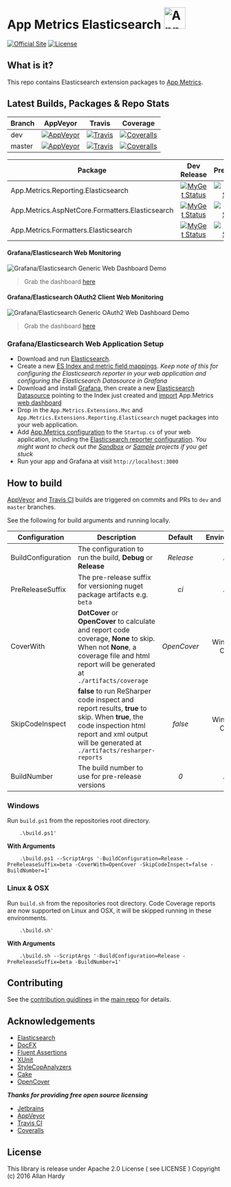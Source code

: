 # App Metrics Elasticsearch <img src="http://app-metrics.io/logo.png" alt="App Metrics" width="50px"/> 
[![Official Site](https://img.shields.io/badge/site-appmetrics-blue.svg?style=flat-square)](http://app-metrics.io/reporting/elasticsearch.html) [![License](https://img.shields.io/badge/License-Apache%202.0-blue.svg?style=flat-square)](https://opensource.org/licenses/Apache-2.0)

## What is it?

This repo contains Elasticsearch extension packages to [App Metrics](https://github.com/alhardy/AppMetrics).

## Latest Builds, Packages & Repo Stats

|Branch|AppVeyor|Travis|Coverage|
|------|:--------:|:--------:|:--------:|
|dev|[![AppVeyor](https://img.shields.io/appveyor/ci/alhardy/elasticsearch/dev.svg?style=flat-square&label=appveyor%20build)](https://ci.appveyor.com/project/alhardy/elasticsearch/branch/dev)|[![Travis](https://img.shields.io/travis/alhardy/Elasticsearch/dev.svg?style=flat-square&label=travis%20build)](https://travis-ci.org/alhardy/Elasticsearch)|[![Coveralls](https://img.shields.io/coveralls/AppMetrics/Elasticsearch/dev.svg?style=flat-square)](https://coveralls.io/github/AppMetrics/Elasticsearch?branch=dev)
|master|[![AppVeyor](https://img.shields.io/appveyor/ci/alhardy/elasticsearch/master.svg?style=flat-square&label=appveyor%20build)](https://ci.appveyor.com/project/alhardy/elasticsearch/branch/master)| [![Travis](https://img.shields.io/travis/alhardy/Elasticsearch/master.svg?style=flat-square&label=travis%20build)](https://travis-ci.org/alhardy/Elasticsearch)| [![Coveralls](https://img.shields.io/coveralls/AppMetrics/Elasticsearch/master.svg?style=flat-square)](https://coveralls.io/github/Elasticsearch/Elasticsearch?branch=master)|

|Package|Dev Release|PreRelease|Latest Release|
|------|:--------:|:--------:|:--------:|
|App.Metrics.Reporting.Elasticsearch|[![MyGet Status](https://img.shields.io/myget/appmetrics/v/App.Metrics.Reporting.Elasticsearch.svg?style=flat-square)](https://www.myget.org/feed/appmetrics/package/nuget/App.Metrics.Reporting.Elasticsearch)|[![NuGet Status](https://img.shields.io/nuget/vpre/App.Metrics.Reporting.Elasticsearch.svg?style=flat-square)](https://www.nuget.org/packages/App.Metrics.Reporting.Elasticsearch/)|[![NuGet Status](https://img.shields.io/nuget/v/App.Metrics.Reporting.Elasticsearch.svg?style=flat-square)](https://www.nuget.org/packages/App.Metrics.Reporting.Elasticsearch/)
|App.Metrics.AspNetCore.Formatters.Elasticsearch|[![MyGet Status](https://img.shields.io/myget/appmetrics/v/App.Metrics.AspNetCore.Formatters.Elasticsearch.svg?style=flat-square)](https://www.myget.org/feed/appmetrics/package/nuget/App.Metrics.AspNetCore.Formatters.Elasticsearch)|[![NuGet Status](https://img.shields.io/nuget/vpre/App.Metrics.AspNetCore.Formatters.Elasticsearch.svg?style=flat-square)](https://www.nuget.org/packages/App.Metrics.AspNetCore.Formatters.Elasticsearch/)|[![NuGet Status](https://img.shields.io/nuget/v/App.Metrics.AspNetCore.Formatters.Elasticsearch.svg?style=flat-square)](https://www.nuget.org/packages/App.Metrics.AspNetCore.Formatters.Elasticsearch/)
|App.Metrics.Formatters.Elasticsearch|[![MyGet Status](https://img.shields.io/myget/appmetrics/v/App.Metrics.Formatters.Elasticsearch.svg?style=flat-square)](https://www.myget.org/feed/appmetrics/package/nuget/App.Metrics.Formatters.Elasticsearch)|[![NuGet Status](https://img.shields.io/nuget/vpre/App.Metrics.Formatters.Elasticsearch.svg?style=flat-square)](https://www.nuget.org/packages/App.Metrics.Formatters.Elasticsearch/)|[![NuGet Status](https://img.shields.io/nuget/v/App.Metrics.Formatters.Elasticsearch.svg?style=flat-square)](https://www.nuget.org/packages/App.Metrics.Formatters.Elasticsearch/)


#### Grafana/Elasticsearch Web Monitoring

![Grafana/Elasticsearch Generic Web Dashboard Demo](https://github.com/alhardy/AppMetrics.DocFx/blob/master/images/generic_grafana_dashboard_demo.gif)

> Grab the dashboard [here](https://grafana.com/dashboards/2140)

#### Grafana/Elasticsearch OAuth2 Client Web Monitoring

![Grafana/Elasticsearch Generic OAuth2 Web Dashboard Demo](https://github.com/alhardy/AppMetrics.DocFx/blob/master/images/generic_grafana_oauth2_dashboard_demo.gif)

> Grab the dashboard [here](https://grafana.com/dashboards/2143)

### Grafana/Elasticsearch Web Application Setup

- Download and run [Elasticsearch](https://www.elastic.co/downloads/elasticsearch).
- Create a new [ES Index and metric field mappings](https://github.com/alhardy/AppMetrics.Extensions.Elasticsearch/blob/master/visualization/App.Metrics.Sandbox-Elasticsearch-IndexAndMappingSetup.json). *Keep note of this for configuring the Elasticsearch reporter in your web application and configuring the Elasticsearch Datasource in Grafana*
- Download and install [Grafana](https://grafana.com/grafana/download), then create a new [Elasticsearch Datasource](http://docs.grafana.org/features/datasources/elasticsearch/)  pointing to the Index just created and [import](http://docs.grafana.org/reference/export_import/#importing-a-dashboard) App.Metrics [web dashboard](https://github.com/alhardy/AppMetrics.Extensions.Elasticsearch/blob/master/visualization/grafana-dashboards/App.Metrics.Sandbox-Elasticsearch-GenericWeb.json)
- Drop in the `App.Metrics.Extensions.Mvc` and `App.Metrics.Extensions.Reporting.Elasticsearch` nuget packages into your web application. 
- Add [App.Metrics configuration](https://alhardy.github.io/app-metrics-docs/getting-started/fundamentals/middleware-configuration.html) to the `Startup.cs` of your web application, including the [Elasticsearch reporter configuration](http://app-metrics.io/reporting/elasticsearch.html). *You might want to check out the [Sandbox](https://github.com/alhardy/AppMetrics.Extensions.Elasticsearch/tree/dev/sandbox/App.Metrics.Elasticsearch.Sandbox) or [Sample](https://github.com/alhardy/AppMetrics.Samples) projects if you get stuck*
- Run your app and Grafana at visit `http://localhost:3000`

## How to build

[AppVeyor](https://ci.appveyor.com/project/alhardy/appmetrics-extensions-elasticsearch/branch/master) and [Travis CI](https://travis-ci.org/alhardy/AppMetrics.Extensions.Elasticsearch) builds are triggered on commits and PRs to `dev` and `master` branches.

See the following for build arguments and running locally.

|Configuration|Description|Default|Environment|Required|
|------|--------|:--------:|:--------:|:--------:|
|BuildConfiguration|The configuration to run the build, **Debug** or **Release** |*Release*|All|Optional|
|PreReleaseSuffix|The pre-release suffix for versioning nuget package artifacts e.g. `beta`|*ci*|All|Optional|
|CoverWith|**DotCover** or **OpenCover** to calculate and report code coverage, **None** to skip. When not **None**, a coverage file and html report will be generated at `./artifacts/coverage`|*OpenCover*|Windows Only|Optional|
|SkipCodeInspect|**false** to run ReSharper code inspect and report results, **true** to skip. When **true**, the code inspection html report and xml output will be generated at `./artifacts/resharper-reports`|*false*|Windows Only|Optional|
|BuildNumber|The build number to use for pre-release versions|*0*|All|Optional|


### Windows

Run `build.ps1` from the repositories root directory.

```
	.\build.ps1'
```

**With Arguments**

```
	.\build.ps1 --ScriptArgs '-BuildConfiguration=Release -PreReleaseSuffix=beta -CoverWith=OpenCover -SkipCodeInspect=false -BuildNumber=1'
```

### Linux & OSX

Run `build.sh` from the repositories root directory. Code Coverage reports are now supported on Linux and OSX, it will be skipped running in these environments.

```
	.\build.sh'
```

**With Arguments**

```
	.\build.sh --ScriptArgs '-BuildConfiguration=Release -PreReleaseSuffix=beta -BuildNumber=1'
```

## Contributing

See the [contribution guidlines](https://github.com/alhardy/AppMetrics/blob/master/CONTRIBUTING.md) in the [main repo](https://github.com/alhardy/AppMetrics) for details.

## Acknowledgements

* [Elasticsearch](https://www.elastic.co/)
* [DocFX](https://dotnet.github.io/docfx/)
* [Fluent Assertions](http://www.fluentassertions.com/)
* [XUnit](https://xunit.github.io/)
* [StyleCopAnalyzers](https://github.com/DotNetAnalyzers/StyleCopAnalyzers)
* [Cake](https://github.com/cake-build/cake)
* [OpenCover](https://github.com/OpenCover/opencover)

***Thanks for providing free open source licensing***

* [Jetbrains](https://www.jetbrains.com/dotnet/) 
* [AppVeyor](https://www.appveyor.com/)
* [Travis CI](https://travis-ci.org/)
* [Coveralls](https://coveralls.io/)

## License

This library is release under Apache 2.0 License ( see LICENSE ) Copyright (c) 2016 Allan Hardy
